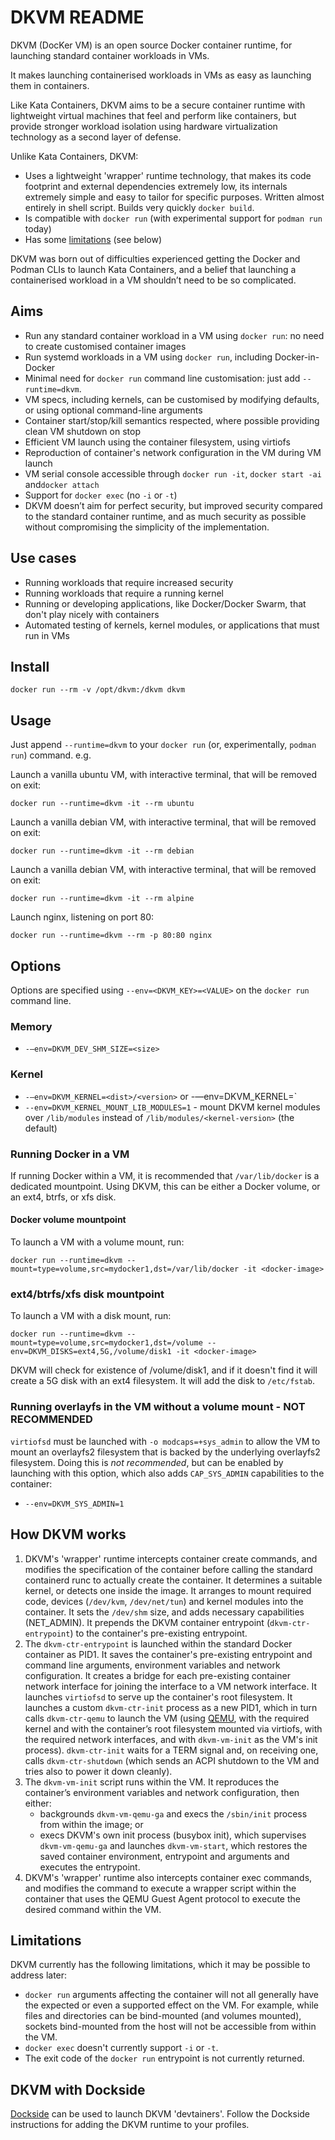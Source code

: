 # DKVM README

DKVM (DocKer VM) is an open source Docker container runtime, for launching standard container workloads in VMs.

It makes launching containerised workloads in VMs as easy as launching them in containers.

Like Kata Containers, DKVM aims to be a secure container runtime with lightweight virtual machines that feel and perform like containers, but provide stronger workload isolation using hardware virtualization technology as a second layer of defense.

Unlike Kata Containers, DKVM:
- Uses a lightweight 'wrapper' runtime technology, that makes its code footprint and external dependencies extremely low, its internals extremely simple and easy to tailor for specific purposes. Written almost entirely in shell script. Builds very quickly `docker build`.
- Is compatible with `docker run` (with experimental support for `podman run` today)
- Has some [limitations](#limitations) (see below)

DKVM was born out of difficulties experienced getting the Docker and Podman CLIs to launch Kata Containers, and a belief that launching a containerised workload in a VM shouldn’t need to be so complicated.

## Aims

- Run any standard container workload in a VM using `docker run`: no need to create customised container images
- Run systemd workloads in a VM using `docker run`, including Docker-in-Docker
- Minimal need for `docker run` command line customisation: just add `--runtime=dkvm`.
- VM specs, including kernels, can be customised by modifying defaults, or using optional command-line arguments
- Container start/stop/kill semantics respected, where possible providing clean VM shutdown on stop
- Efficient VM launch using the container filesystem, using virtiofs
- Reproduction of container's network configuration in the VM during VM launch
- VM serial console accessible through `docker run -it`, `docker start -ai` and`docker attach`
- Support for `docker exec` (no `-i` or `-t`)
- DKVM doesn’t aim for perfect security, but improved security compared to the standard container runtime, and as much security as possible without compromising the simplicity of the implementation.

## Use cases

- Running workloads that require increased security
- Running workloads that require a running kernel
- Running or developing applications, like Docker/Docker Swarm, that don't play nicely with containers
- Automated testing of kernels, kernel modules, or applications that must run in VMs

## Install

```
docker run --rm -v /opt/dkvm:/dkvm dkvm
```

## Usage

Just append `--runtime=dkvm` to your `docker run` (or, experimentally, `podman run`) command. e.g.

Launch a vanilla ubuntu VM, with interactive terminal, that will be removed on exit:

```
docker run --runtime=dkvm -it --rm ubuntu
```

Launch a vanilla debian VM, with interactive terminal, that will be removed on exit:

```
docker run --runtime=dkvm -it --rm debian
```

Launch a vanilla debian VM, with interactive terminal, that will be removed on exit:

```
docker run --runtime=dkvm -it --rm alpine
```

Launch nginx, listening on port 80:

```
docker run --runtime=dkvm --rm -p 80:80 nginx
```

## Options

Options are specified using `--env=<DKVM_KEY>=<VALUE>` on the `docker run`
command line.

### Memory

- `-—env=DKVM_DEV_SHM_SIZE=<size>`

### Kernel

- `-—env=DKVM_KERNEL=<dist>/<version>` or -—env=DKVM_KERNEL=<dist>`
- `--env=DKVM_KERNEL_MOUNT_LIB_MODULES=1` - mount DKVM kernel modules over `/lib/modules` instead of `/lib/modules/<kernel-version>` (the default)

### Running Docker in a VM

If running Docker within a VM, it is recommended that `/var/lib/docker` is a dedicated mountpoint. Using DKVM, this can be either a Docker volume, or an ext4, btrfs, or xfs disk.

#### Docker volume mountpoint

To launch a VM with a volume mount, run:

```
docker run --runtime=dkvm --mount=type=volume,src=mydocker1,dst=/var/lib/docker -it <docker-image>
```

### ext4/btrfs/xfs disk mountpoint

To launch a VM with a disk mount, run:

```
docker run --runtime=dkvm --mount=type=volume,src=mydocker1,dst=/volume --env=DKVM_DISKS=ext4,5G,/volume/disk1 -it <docker-image>
```

DKVM will check for existence of /volume/disk1, and if it doesn't find it will create a 5G disk with an ext4 filesystem. It will add the disk to `/etc/fstab`.

### Running overlayfs in the VM without a volume mount - NOT RECOMMENDED

`virtiofsd` must be launched with `-o modcaps=+sys_admin` to allow the VM to mount an overlayfs2 filesystem that is backed by the underlying overlayfs2 filesystem. Doing this is _not recommended_, but can be enabled by launching with this option, which also adds `CAP_SYS_ADMIN` capabilities to the container:

- `--env=DKVM_SYS_ADMIN=1`

## How DKVM works

1. DKVM's 'wrapper' runtime intercepts container create commands, and modifies the specification of the container before calling the standard containerd runc to actually create the container. It determines a suitable kernel, or detects one inside the image. It arranges to mount required code, devices (`/dev/kvm`, `/dev/net/tun`) and kernel modules into the container. It sets the `/dev/shm` size, and adds necessary capabilities (NET_ADMIN). It prepends the DKVM container entrypoint (`dkvm-ctr-entrypoint`) to the container's pre-existing entrypoint.
2. The `dkvm-ctr-entrypoint` is launched within the standard Docker container as PID1. It saves the container's pre-existing entrypoint and command line arguments, environment variables and network configuration. It creates a bridge for each pre-existing container network interface for joining the interface to a VM network interface. It launches `virtiofsd` to serve up the container's root filesystem. It launches a custom `dkvm-ctr-init` process as a new PID1, which in turn calls `dkvm-ctr-qemu` to launch the VM (using [QEMU](https://www.qemu.org/), with the required kernel and with the container’s root filesystem mounted via virtiofs, with the required network interfaces, and with `dkvm-vm-init` as the VM's init process). `dkvm-ctr-init` waits for a TERM signal and, on receiving one, calls `dkvm-ctr-shutdown` (which sends an ACPI shutdown to the VM and tries also to power it down cleanly).
3. The `dkvm-vm-init` script runs within the VM. It reproduces the container’s environment variables and network configuration, then either:
   - backgrounds `dkvm-vm-qemu-ga` and execs the `/sbin/init` process from within the image; or
   - execs DKVM's own init process (busybox init), which supervises `dkvm-vm-qemu-ga` and launches `dkvm-vm-start`, which restores the saved container environment, entrypoint and arguments and executes the entrypoint.
4. DKVM's 'wrapper' runtime also intercepts container exec commands, and modifies the command to execute a wrapper script within the container that uses the QEMU Guest Agent protocol to execute the desired command within the VM.

## Limitations

DKVM currently has the following limitations, which it may be possible to address later:

- `docker run` arguments affecting the container will not all generally have the expected or even a supported effect on the VM. For example, while files and directories can be bind-mounted (and volumes mounted), sockets bind-mounted from the host will not be accessible from within the VM.
- `docker exec` doesn't currently support `-i` or `-t`.
- The exit code of the `docker run` entrypoint is not currently returned.

## DKVM with Dockside

[Dockside](https://dockside.io/) can be used to launch DKVM 'devtainers'. Follow the Dockside instructions for adding the DKVM runtime to your profiles.
